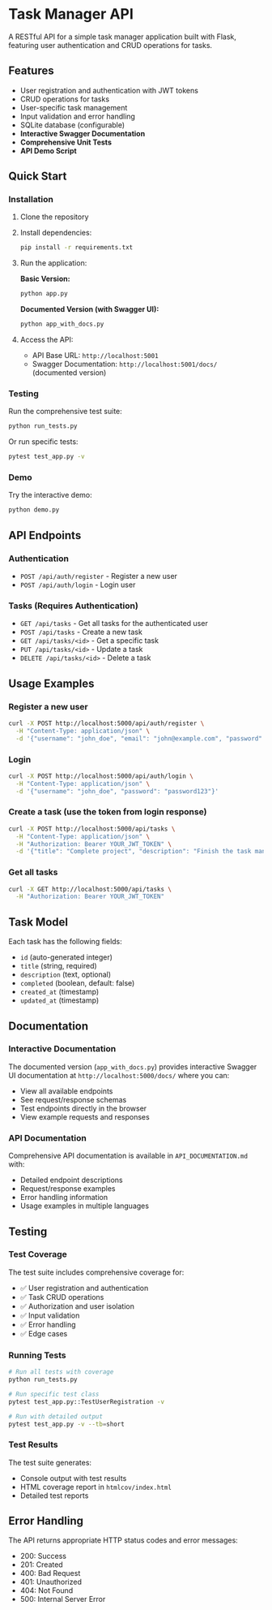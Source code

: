 # Task Manager API

A RESTful API for a simple task manager application built with Flask, featuring user authentication and CRUD operations for tasks.

## Features

- User registration and authentication with JWT tokens
- CRUD operations for tasks
- User-specific task management
- Input validation and error handling
- SQLite database (configurable)
- **Interactive Swagger Documentation**
- **Comprehensive Unit Tests**
- **API Demo Script**

## Quick Start

### Installation

1. Clone the repository
2. Install dependencies:
   ```bash
   pip install -r requirements.txt
   ```

3. Run the application:

   **Basic Version:**
   ```bash
   python app.py
   ```

   **Documented Version (with Swagger UI):**
   ```bash
   python app_with_docs.py
   ```

4. Access the API:
   - API Base URL: `http://localhost:5001`
   - Swagger Documentation: `http://localhost:5001/docs/` (documented version)

### Testing

Run the comprehensive test suite:
```bash
python run_tests.py
```

Or run specific tests:
```bash
pytest test_app.py -v
```

### Demo

Try the interactive demo:
```bash
python demo.py
```

## API Endpoints

### Authentication

- `POST /api/auth/register` - Register a new user
- `POST /api/auth/login` - Login user

### Tasks (Requires Authentication)

- `GET /api/tasks` - Get all tasks for the authenticated user
- `POST /api/tasks` - Create a new task
- `GET /api/tasks/<id>` - Get a specific task
- `PUT /api/tasks/<id>` - Update a task
- `DELETE /api/tasks/<id>` - Delete a task

## Usage Examples

### Register a new user
```bash
curl -X POST http://localhost:5000/api/auth/register \
  -H "Content-Type: application/json" \
  -d '{"username": "john_doe", "email": "john@example.com", "password": "password123"}'
```

### Login
```bash
curl -X POST http://localhost:5000/api/auth/login \
  -H "Content-Type: application/json" \
  -d '{"username": "john_doe", "password": "password123"}'
```

### Create a task (use the token from login response)
```bash
curl -X POST http://localhost:5000/api/tasks \
  -H "Content-Type: application/json" \
  -H "Authorization: Bearer YOUR_JWT_TOKEN" \
  -d '{"title": "Complete project", "description": "Finish the task manager API"}'
```

### Get all tasks
```bash
curl -X GET http://localhost:5000/api/tasks \
  -H "Authorization: Bearer YOUR_JWT_TOKEN"
```

## Task Model

Each task has the following fields:
- `id` (auto-generated integer)
- `title` (string, required)
- `description` (text, optional)
- `completed` (boolean, default: false)
- `created_at` (timestamp)
- `updated_at` (timestamp)

## Documentation

### Interactive Documentation
The documented version (`app_with_docs.py`) provides interactive Swagger UI documentation at `http://localhost:5000/docs/` where you can:
- View all available endpoints
- See request/response schemas
- Test endpoints directly in the browser
- View example requests and responses

### API Documentation
Comprehensive API documentation is available in `API_DOCUMENTATION.md` with:
- Detailed endpoint descriptions
- Request/response examples
- Error handling information
- Usage examples in multiple languages

## Testing

### Test Coverage
The test suite includes comprehensive coverage for:
- ✅ User registration and authentication
- ✅ Task CRUD operations
- ✅ Authorization and user isolation
- ✅ Input validation
- ✅ Error handling
- ✅ Edge cases

### Running Tests
```bash
# Run all tests with coverage
python run_tests.py

# Run specific test class
pytest test_app.py::TestUserRegistration -v

# Run with detailed output
pytest test_app.py -v --tb=short
```

### Test Results
The test suite generates:
- Console output with test results
- HTML coverage report in `htmlcov/index.html`
- Detailed test reports

## Error Handling

The API returns appropriate HTTP status codes and error messages:
- 200: Success
- 201: Created
- 400: Bad Request
- 401: Unauthorized
- 404: Not Found
- 500: Internal Server Error
